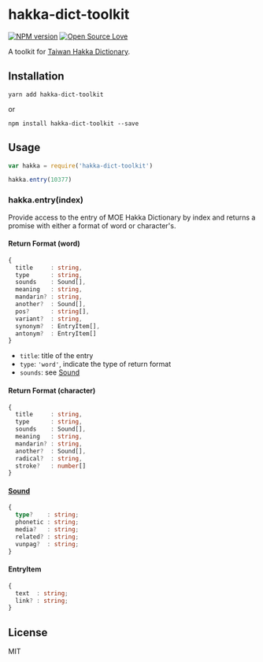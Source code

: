 hakka-dict-toolkit
===

[![NPM version](https://badge.fury.io/js/hakka-dict-toolkit.svg)][npm]
[![Open Source Love](https://badges.frapsoft.com/os/mit/mit.svg?v=102)][repo]

A toolkit for [Taiwan Hakka Dictionary][site].

Installation
---

```
yarn add hakka-dict-toolkit
```

or

```
npm install hakka-dict-toolkit --save
```

Usage
---

``` js
var hakka = require('hakka-dict-toolkit')

hakka.entry(10377)
```

### hakka.entry(index)

Provide access to the entry of MOE Hakka Dictionary by index and returns a promise with either a format of word or character's.

#### Return Format (word)

``` ts
{
  title     : string,
  type      : string,
  sounds    : Sound[],
  meaning   : string,
  mandarin? : string,
  another?  : Sound[],
  pos?      : string[],
  variant?  : string,
  synonym?  : EntryItem[],
  antonym?  : EntryItem[]
}
```

* `title`: title of the entry
* `type`: `'word'`, indicate the type of return format
* `sounds`: see [Sound](#entry-sound)

#### Return Format (character)

``` ts
{
  title     : string,
  type      : string,
  sounds    : Sound[],
  meaning   : string,
  mandarin? : string,
  another?  : Sound[],
  radical?  : string,
  stroke?   : number[]
}
```

#### [Sound](#entry-sound)

``` ts
{
  type?    : string;
  phonetic : string;
  media?   : string;
  related? : string;
  vunpag?  : string;
}
```

#### EntryItem

``` ts
{
  text  : string;
  link? : string;
}
```

License
---

MIT

[site]: https://hakka.dict.edu.tw/hakkadict/
[repo]: https://github.com/m80126colin/hakka-dict-toolkit/
[npm]: https://www.npmjs.com/package/hakka-dict-toolkit
